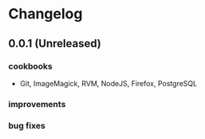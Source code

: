 # Changelog

## 0.0.1 (Unreleased)

### cookbooks

- Git, ImageMagick, RVM, NodeJS, Firefox, PostgreSQL

### improvements

### bug fixes

